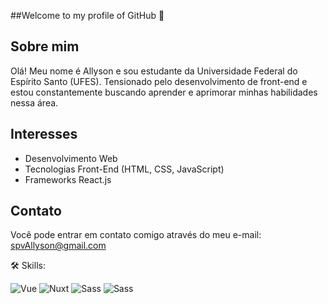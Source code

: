 ##Welcome to my profile of GitHub 👋

## Sobre mim

Olá! Meu nome é Allyson e sou estudante da Universidade Federal do Espírito Santo (UFES). Tensionado pelo desenvolvimento de front-end e estou constantemente buscando aprender e aprimorar minhas habilidades nessa área.

## Interesses

- Desenvolvimento Web
- Tecnologias Front-End (HTML, CSS, JavaScript)
- Frameworks React.js

## Contato

Você pode entrar em contato comigo através do meu e-mail: spvAllyson@gmail.com

<p align="left">
  🛠️ Skills:
</p>
<p align="left">
  <a>
    <img src="https://img.shields.io/badge/Vue.js-2f3640?style=for-the-badge&labelColor=000&logo=vue.js&logoColor=8ED4B5" alt="Vue"/>
  </a>
  <a>
    <img src="https://img.shields.io/badge/Nuxt.js-2f3640?style=for-the-badge&labelColor=8ED4B5&logo=nuxt.js&logoColor=000" alt="Nuxt"/>
  </a>
   <a>
    <img src="https://img.shields.io/badge/Sass-2f3640?style=for-the-badge&labelColor=0170BA&logo=sass&logoColor=white" alt="Sass"/>
  </a>
  <a>
    <img src="https://img.shields.io/badge/TypeScript-2f3640?style=for-the-badge&labelColor=3178C6&logo=typescript&logoColor=white" alt="Sass"/>
  </a>
</p>

